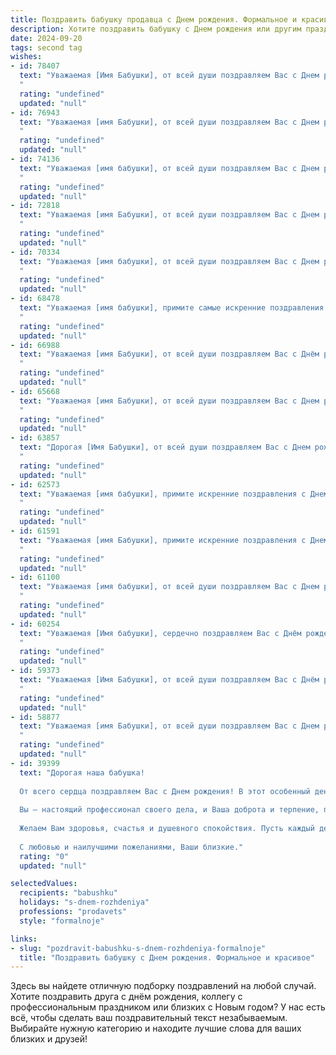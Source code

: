 ```yaml
---
title: Поздравить бабушку продавца c Днем рождения. Формальное и красивое
description: Хотите поздравить бабушку c Днем рождения или другим праздником? Наш ИИ создаст незабываемое поздравление, а вы обязательно выделитесь среди других.  
date: 2024-09-20
tags: second tag
wishes:
- id: 78407
  text: "Уважаемая [Имя Бабушки], от всей души поздравляем Вас с Днем рождения! Желаем Вам крепкого здоровья, бодрости духа и, конечно же,  радости от жизни. Пусть Ваше сердце всегда будет согрето любовью близких, а душа  будет полна светлых надежд.  С Днем рождения!
  "
  rating: "undefined"
  updated: "null"
- id: 76943
  text: "Уважаемая [имя Бабушки], от всей души поздравляем Вас с Днем рождения! Желаем Вам крепкого здоровья, неиссякаемой энергии, благополучия и радости в каждом дне.  Пусть Ваша работа продавца приносит Вам удовлетворение и признание, а жизнь всегда будет наполнена любовью и заботой близких.
  "
  rating: "undefined"
  updated: "null"
- id: 74136
  text: "Уважаемая [имя бабушки], от всей души поздравляем Вас с Днем рождения! Желаем Вам крепкого здоровья, долгих лет жизни, семейного тепла и благополучия. Пусть Ваша работа продавца приносит Вам радость и удовлетворение.
  "
  rating: "undefined"
  updated: "null"
- id: 72818
  text: "Уважаемая [имя Бабушки], от всей души поздравляем Вас с Днем рождения! Желаем Вам крепкого здоровья, долгих лет жизни, бодрости духа и неиссякаемой энергии. Пусть Ваш богатый опыт и профессионализм, накопленный за годы работы продавцом, всегда приносит Вам радость и уважение окружающих.
  "
  rating: "undefined"
  updated: "null"
- id: 70334
  text: "Уважаемая [имя бабушки], от всей души поздравляем Вас с Днем рождения! Желаем Вам крепкого здоровья, благополучия, радости и теплоты в кругу близких. Пусть Ваш труд продавца приносит Вам удовлетворение и признание. Счастья Вам и долгих лет жизни!
  "
  rating: "undefined"
  updated: "null"
- id: 68478
  text: "Уважаемая [имя бабушки], примите самые искренние поздравления с Днем рождения! Пусть этот день будет наполнен теплом, радостью и вниманием близких людей. Желаем Вам крепкого здоровья, долголетия, оптимизма и благополучия.  Пусть Ваша профессиональная деятельность,  как продавца,  всегда приносит Вам удовлетворение и радость!
  "
  rating: "undefined"
  updated: "null"
- id: 66988
  text: "Уважаемая [имя Бабушки], от всей души поздравляем Вас с Днём рождения! Желаем Вам крепкого здоровья, благополучия и радости в каждом дне. Пусть Ваш профессиональный опыт и доброта всегда будут востребованы, а Ваш труд приносит Вам удовлетворение.
  "
  rating: "undefined"
  updated: "null"
- id: 65668
  text: "Уважаемая [имя Бабушки], от всей души поздравляем Вас с Днем рождения! Желаем Вам крепкого здоровья, бодрости духа, семейного тепла и благополучия. Пусть Ваш опыт и мудрость продолжают вдохновлять всех вокруг, а Ваши продажи всегда будут успешными!
  "
  rating: "undefined"
  updated: "null"
- id: 63857
  text: "Дорогая [Имя Бабушки], от всей души поздравляем Вас с Днем рождения!  Желаем Вам крепкого здоровья, неиссякаемой энергии и радости в каждом дне. Пусть Ваша работа продавца приносит Вам удовольствие и признание.  Счастья, благополучия и долгих лет жизни!
  "
  rating: "undefined"
  updated: "null"
- id: 62573
  text: "Уважаемая [имя бабушки], примите искренние поздравления с Днем рождения! Желаем Вам крепкого здоровья, неиссякаемой энергии, радостных моментов и, конечно же, благодарных покупателей. Пусть Ваш профессионализм всегда будет востребован, а работа приносит удовольствие и удовлетворение.  Счастья Вам и долгих лет жизни!
  "
  rating: "undefined"
  updated: "null"
- id: 61591
  text: "Уважаемая [имя Бабушки], примите искренние поздравления с Днем рождения! Желаем Вам крепкого здоровья, оптимизма, радости и благополучия. Пусть Ваша работа продавца приносит Вам удовлетворение, а благодарные покупатели дарят Вам улыбки. Счастья Вам и долгих лет жизни!
  "
  rating: "undefined"
  updated: "null"
- id: 61100
  text: "Уважаемая [имя бабушки], от всей души поздравляем Вас с Днем рождения! Желаем Вам крепкого здоровья, бодрости духа, благополучия, тепла и семейного уюта. Пусть Ваша жизнь будет полна радости, любви и приятных моментов.
  "
  rating: "undefined"
  updated: "null"
- id: 60254
  text: "Уважаемая [Имя бабушки], сердечно поздравляем Вас с Днём рождения! Желаем Вам крепкого здоровья, долголетия, радости и благополучия! Пусть Ваше доброе сердце всегда согревает Вас и Ваших близких. Пусть Ваши профессиональные качества и богатый опыт продолжают приносить Вам удовлетворение и уважение.
  "
  rating: "undefined"
  updated: "null"
- id: 59373
  text: "Уважаемая [Имя Бабушки], от всей души поздравляем Вас с Днём рождения!  Желаем Вам крепкого здоровья, бодрости духа и многих лет жизни, наполненных радостью и благополучием. Пусть Ваша доброта и неиссякаемая энергия  всегда вдохновляют окружающих!
  "
  rating: "undefined"
  updated: "null"
- id: 58877
  text: "Уважаемая [имя Бабушки], от всей души поздравляем Вас с Днем рождения! Желаем Вам крепкого здоровья, оптимизма, тепла и заботы от близких. Пусть Ваш богатый жизненный опыт и профессионализм  в сфере торговли продолжают радовать Вас и окружающих!
  "
  rating: "undefined"
  updated: "null"
- id: 39399
  text: "Дорогая наша бабушка!
  
  От всего сердца поздравляем Вас с Днем рождения! В этот особенный день хотелось бы выразить Вам нашу безграничную любовь и признательность. Ваше мудрое руководство и забота всегда были для нас опорой и вдохновением.
  
  Вы — настоящий профессионал своего дела, и Ваша доброта и терпение, проявляемые в работе, вдохновляют многих. Мы гордимся тем, что у нас есть такая замечательная бабушка, как Вы.
  
  Желаем Вам здоровья, счастья и душевного спокойствия. Пусть каждый день приносит радость, а в вашем доме всегда царит тепло и уют.
  
  С любовью и наилучшими пожеланиями, Ваши близкие."
  rating: "0"
  updated: "null"

selectedValues:
  recipients: "babushku"
  holidays: "s-dnem-rozhdeniya"
  professions: "prodavets"
  style: "formalnoje"

links:
- slug: "pozdravit-babushku-s-dnem-rozhdeniya-formalnoje"
  title: "Поздравить бабушку c Днем рождения. Формальное и красивое"
---
```


Здесь вы найдете отличную подборку поздравлений на любой случай. 
Хотите поздравить друга с днём рождения, коллегу с профессиональным праздником или близких с Новым годом? У нас есть всё, чтобы сделать ваш поздравительный текст незабываемым. Выбирайте нужную категорию и находите лучшие слова для ваших близких и друзей!
